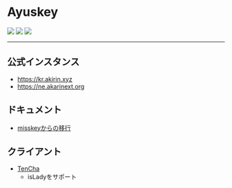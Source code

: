 # Ayuskey

[![][fork-of-badge]][fork-of-link]
[![][summaly-badge]][summaly-link]
[![][mfmjs-badge]][mfmjs-link]

----------------------------------------------------------------

## 公式インスタンス

* <https://kr.akirin.xyz>
* <https://ne.akarinext.org>

## ドキュメント

* [misskeyからの移行](https://github.com/sousuke0422/notes/blob/master/misskey/migrate-misskey-to-ayuskey.md)

## クライアント

* [TenCha](https://github.com/coke12103/TenCha)
  * isLadyをサポート

[fork-of-link]:  https://github.com/syuilo/misskey/tree/v11
[fork-of-badge]: https://img.shields.io/badge/fork%20of-misskey--dev%2Fmisskey-important.svg?style=flat-square
[summaly-link]:  https://www.npmjs.com/package/@ayuskey/summaly
[summaly-badge]: https://img.shields.io/badge/summaly-%40ayuskey%2Fsummaly-blue.svg?style=flat-square
[mfmjs-link]:    https://github.com/TeamBlackCrystal/misskey/issues/222
[mfmjs-badge]:   https://img.shields.io/badge/mfm.js-none(%23222)-blue.svg?style=flat-square
